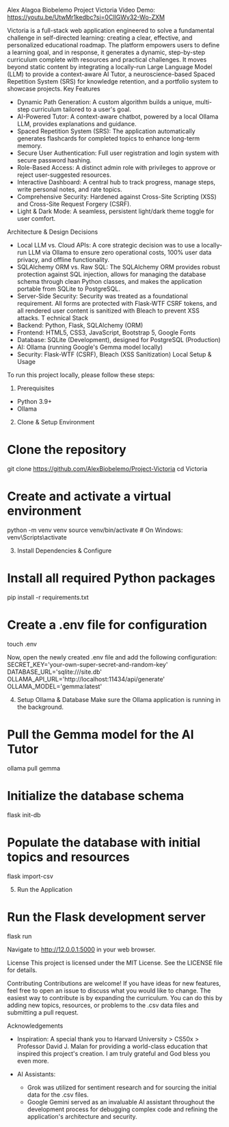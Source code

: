 Alex Alagoa Biobelemo
Project Victoria
Video Demo: https://youtu.be/UtwMr1kedbc?si=0ClIGWv32-Wo-ZXM

Victoria is a full-stack web application engineered to solve a fundamental challenge in self-directed learning: creating a clear, effective, and personalized educational roadmap. The platform empowers users to define a learning goal, and in response, it generates a dynamic, step-by-step curriculum complete with resources and practical challenges. It moves beyond static content by integrating a locally-run Large Language Model (LLM) to provide a context-aware AI Tutor, a neuroscience-based Spaced Repetition System (SRS) for knowledge retention, and a portfolio system to showcase projects.
Key Features
 * Dynamic Path Generation: A custom algorithm builds a unique, multi-step curriculum tailored to a user's goal.
 * AI-Powered Tutor: A context-aware chatbot, powered by a local Ollama LLM, provides explanations and guidance.
 * Spaced Repetition System (SRS): The application automatically generates flashcards for completed topics to enhance long-term memory.
 * Secure User Authentication: Full user registration and login system with secure password hashing.
 * Role-Based Access: A distinct admin role with privileges to approve or reject user-suggested resources.
 * Interactive Dashboard: A central hub to track progress, manage steps, write personal notes, and rate topics.
 * Comprehensive Security: Hardened against Cross-Site Scripting (XSS) and Cross-Site Request Forgery (CSRF).
 * Light & Dark Mode: A seamless, persistent light/dark theme toggle for user comfort.

Architecture & Design Decisions
 * Local LLM vs. Cloud APIs: A core strategic decision was to use a locally-run LLM via Ollama to ensure zero operational costs, 100% user data privacy, and offline functionality.
 * SQLAlchemy ORM vs. Raw SQL: The SQLAlchemy ORM provides robust protection against SQL injection, allows for managing the database schema through clean Python classes, and makes the application portable from SQLite to PostgreSQL.
 * Server-Side Security: Security was treated as a foundational requirement. All forms are protected with Flask-WTF CSRF tokens, and all rendered user content is sanitized with Bleach to prevent XSS attacks.
T
echnical Stack
 * Backend: Python, Flask, SQLAlchemy (ORM)
 * Frontend: HTML5, CSS3, JavaScript, Bootstrap 5, Google Fonts
 * Database: SQLite (Development), designed for PostgreSQL (Production)
 * AI: Ollama (running Google's Gemma model locally)
 * Security: Flask-WTF (CSRF), Bleach (XSS Sanitization)
Local Setup & Usage

To run this project locally, please follow these steps:
1. Prerequisites
 * Python 3.9+
 * Ollama
2. Clone & Setup Environment
# Clone the repository
git clone https://github.com/AlexBiobelemo/Project-Victoria
cd Victoria

# Create and activate a virtual environment
python -m venv venv
source venv/bin/activate  # On Windows: venv\Scripts\activate

3. Install Dependencies & Configure
# Install all required Python packages
pip install -r requirements.txt

# Create a .env file for configuration
touch .env

Now, open the newly created .env file and add the following configuration:
SECRET_KEY='your-own-super-secret-and-random-key'
DATABASE_URL='sqlite:///site.db'
OLLAMA_API_URL='http://localhost:11434/api/generate'
OLLAMA_MODEL='gemma:latest'

4. Setup Ollama & Database
Make sure the Ollama application is running in the background.
# Pull the Gemma model for the AI Tutor
ollama pull gemma

# Initialize the database schema
flask init-db

# Populate the database with initial topics and resources
flask import-csv

5. Run the Application
# Run the Flask development server
flask run

Navigate to http://12.0.0.1:5000 in your web browser.

License
This project is licensed under the MIT License. See the LICENSE file for details.


Contributing
Contributions are welcome! If you have ideas for new features, feel free to open an issue to discuss what you would like to change. The easiest way to contribute is by expanding the curriculum. You can do this by adding new topics, resources, or problems to the .csv data files and submitting a pull request.

Acknowledgements
 * Inspiration: A special thank you to Harvard University > CS50x > Professor David J. Malan for providing a world-class education that inspired this project's creation. I am truly grateful and God bless you even more.

 * AI Assistants:
   * Grok was utilized for sentiment research and for sourcing the initial data for the .csv files.
   * Google Gemini served as an invaluable AI assistant throughout the development process for debugging complex code and refining the application's architecture and security.
